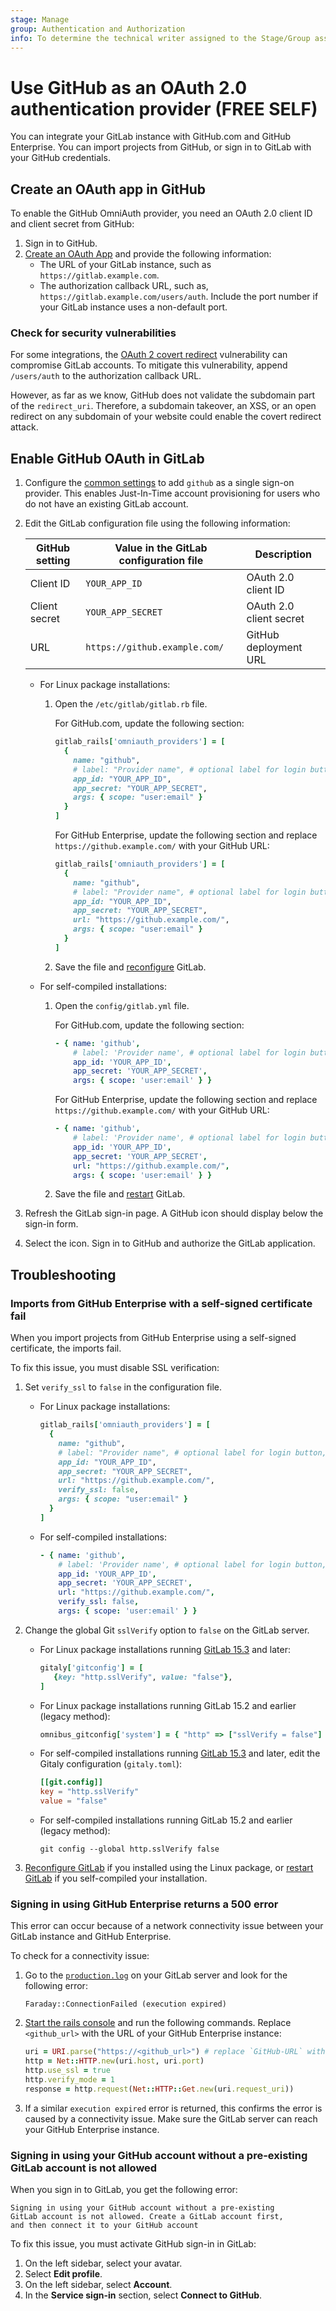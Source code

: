 ```yaml
---
stage: Manage
group: Authentication and Authorization
info: To determine the technical writer assigned to the Stage/Group associated with this page, see https://about.gitlab.com/handbook/product/ux/technical-writing/#assignments
---
```


# Use GitHub as an OAuth 2.0 authentication provider **(FREE SELF)**

You can integrate your GitLab instance with GitHub.com and GitHub Enterprise.
You can import projects from GitHub, or sign in to GitLab
with your GitHub credentials.

## Create an OAuth app in GitHub

To enable the GitHub OmniAuth provider, you need an OAuth 2.0 client ID and client
secret from GitHub:

1. Sign in to GitHub.
1. [Create an OAuth App](https://docs.github.com/en/developers/apps/building-oauth-apps/creating-an-oauth-app)
   and provide the following information:
   - The URL of your GitLab instance, such as `https://gitlab.example.com`.
   - The authorization callback URL, such as, `https://gitlab.example.com/users/auth`.
     Include the port number if your GitLab instance uses a non-default port.

### Check for security vulnerabilities

For some integrations, the [OAuth 2 covert redirect](https://oauth.net/advisories/2014-1-covert-redirect/)
vulnerability can compromise GitLab accounts.
To mitigate this vulnerability, append `/users/auth` to the authorization
callback URL.

However, as far as we know, GitHub does not validate the subdomain part of the `redirect_uri`.
Therefore, a subdomain takeover, an XSS, or an open redirect on any subdomain of
your website could enable the covert redirect attack.

## Enable GitHub OAuth in GitLab

1. Configure the [common settings](omniauth.md#configure-common-settings)
   to add `github` as a single sign-on provider. This enables Just-In-Time
   account provisioning for users who do not have an existing GitLab account.

1. Edit the GitLab configuration file using the following information:

   | GitHub setting | Value in the GitLab configuration file | Description             |
   |----------------|----------------------------------------|-------------------------|
   | Client ID      | `YOUR_APP_ID`                          | OAuth 2.0 client ID     |
   | Client secret  | `YOUR_APP_SECRET`                      | OAuth 2.0 client secret |
   | URL            | `https://github.example.com/`          | GitHub deployment URL   |

   - For Linux package installations:

     1. Open the `/etc/gitlab/gitlab.rb` file.

        For GitHub.com, update the following section:

        ```ruby
        gitlab_rails['omniauth_providers'] = [
          {
            name: "github",
            # label: "Provider name", # optional label for login button, defaults to "GitHub"
            app_id: "YOUR_APP_ID",
            app_secret: "YOUR_APP_SECRET",
            args: { scope: "user:email" }
          }
        ]
        ```

        For GitHub Enterprise, update the following section and replace
        `https://github.example.com/` with your GitHub URL:

        ```ruby
        gitlab_rails['omniauth_providers'] = [
          {
            name: "github",
            # label: "Provider name", # optional label for login button, defaults to "GitHub"
            app_id: "YOUR_APP_ID",
            app_secret: "YOUR_APP_SECRET",
            url: "https://github.example.com/",
            args: { scope: "user:email" }
          }
        ]
        ```

     1. Save the file and [reconfigure](../administration/restart_gitlab.md#reconfigure-a-linux-package-installation)
        GitLab.

   - For self-compiled installations:

     1. Open the `config/gitlab.yml` file.

        For GitHub.com, update the following section:

        ```yaml
        - { name: 'github',
            # label: 'Provider name', # optional label for login button, defaults to "GitHub"
            app_id: 'YOUR_APP_ID',
            app_secret: 'YOUR_APP_SECRET',
            args: { scope: 'user:email' } }
        ```

        For GitHub Enterprise, update the following section and replace
        `https://github.example.com/` with your GitHub URL:

        ```yaml
        - { name: 'github',
            # label: 'Provider name', # optional label for login button, defaults to "GitHub"
            app_id: 'YOUR_APP_ID',
            app_secret: 'YOUR_APP_SECRET',
            url: "https://github.example.com/",
            args: { scope: 'user:email' } }
        ```

     1. Save the file and [restart](../administration/restart_gitlab.md#installations-from-source)
        GitLab.

1. Refresh the GitLab sign-in page. A GitHub icon should display below the
   sign-in form.

1. Select the icon. Sign in to GitHub and authorize the GitLab application.

## Troubleshooting

### Imports from GitHub Enterprise with a self-signed certificate fail

When you import projects from GitHub Enterprise using a self-signed
certificate, the imports fail.

To fix this issue, you must disable SSL verification:

1. Set `verify_ssl` to `false` in the configuration file.

   - For Linux package installations:

     ```ruby
     gitlab_rails['omniauth_providers'] = [
       {
         name: "github",
         # label: "Provider name", # optional label for login button, defaults to "GitHub"
         app_id: "YOUR_APP_ID",
         app_secret: "YOUR_APP_SECRET",
         url: "https://github.example.com/",
         verify_ssl: false,
         args: { scope: "user:email" }
       }
     ]
     ```

   - For self-compiled installations:

     ```yaml
     - { name: 'github',
         # label: 'Provider name', # optional label for login button, defaults to "GitHub"
         app_id: 'YOUR_APP_ID',
         app_secret: 'YOUR_APP_SECRET',
         url: "https://github.example.com/",
         verify_ssl: false,
         args: { scope: 'user:email' } }
     ```

1. Change the global Git `sslVerify` option to `false` on the GitLab server.

   - For Linux package installations running [GitLab 15.3](https://gitlab.com/gitlab-org/omnibus-gitlab/-/issues/6800) and later:

     ```ruby
     gitaly['gitconfig'] = [
        {key: "http.sslVerify", value: "false"},
     ]
     ```

   - For Linux package installations running GitLab 15.2 and earlier (legacy method):

     ```ruby
     omnibus_gitconfig['system'] = { "http" => ["sslVerify = false"] }
     ```

   - For self-compiled installations running [GitLab 15.3](https://gitlab.com/gitlab-org/omnibus-gitlab/-/issues/6800) and later, edit the Gitaly configuration (`gitaly.toml`):

     ```toml
     [[git.config]]
     key = "http.sslVerify"
     value = "false"
     ```

   - For self-compiled installations running GitLab 15.2 and earlier (legacy method):

     ```shell
     git config --global http.sslVerify false
     ```

1. [Reconfigure GitLab](../administration/restart_gitlab.md#reconfigure-a-linux-package-installation)
   if you installed using the Linux package, or [restart GitLab](../administration/restart_gitlab.md#installations-from-source)
   if you self-compiled your installation.

### Signing in using GitHub Enterprise returns a 500 error

This error can occur because of a network connectivity issue between your
GitLab instance and GitHub Enterprise.

To check for a connectivity issue:

1. Go to the [`production.log`](../administration/logs/index.md#productionlog)
   on your GitLab server and look for the following error:

   ``` plaintext
   Faraday::ConnectionFailed (execution expired)
   ```

1. [Start the rails console](../administration/operations/rails_console.md#starting-a-rails-console-session)
   and run the following commands. Replace `<github_url>` with the URL of your
   GitHub Enterprise instance:

   ```ruby
   uri = URI.parse("https://<github_url>") # replace `GitHub-URL` with the real one here
   http = Net::HTTP.new(uri.host, uri.port)
   http.use_ssl = true
   http.verify_mode = 1
   response = http.request(Net::HTTP::Get.new(uri.request_uri))
   ```

1. If a similar `execution expired` error is returned, this confirms the error is
   caused by a connectivity issue. Make sure the GitLab server can reach
   your GitHub Enterprise instance.

### Signing in using your GitHub account without a pre-existing GitLab account is not allowed

When you sign in to GitLab, you get the following error:

```plaintext
Signing in using your GitHub account without a pre-existing
GitLab account is not allowed. Create a GitLab account first,
and then connect it to your GitHub account
```

To fix this issue, you must activate GitHub sign-in in GitLab:

1. On the left sidebar, select your avatar.
1. Select **Edit profile**.
1. On the left sidebar, select **Account**.
1. In the **Service sign-in** section, select **Connect to GitHub**.

